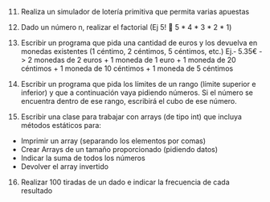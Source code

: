 11. Realiza un simulador de lotería primitiva que permita varias apuestas

12. Dado un número n, realizar el factorial (Ej 5!  5 * 4 * 3 * 2 * 1)

13. Escribir un programa que pida una cantidad de euros y los devuelva en monedas existentes
    (1 céntimo, 2 céntimos, 5 céntimos, etc.)
    Ej.‐ 5.35€ -> 2 monedas de 2 euros + 1 moneda de 1 euro + 1 moneda de 20 céntimos + 1 moneda
    de 10 céntimos + 1 moneda de 5 céntimos

14. Escribir un programa que pida los límites de un rango (límite superior e inferior) y que a
    continuación vaya pidiendo números.
    Si el número se encuentra dentro de ese rango, escribirá el cubo de ese número.

15. Escribir una clase para trabajar con arrays (de tipo int) que incluya métodos estáticos para:
  - Imprimir un array (separando los elementos por comas)
  - Crear Arrays de un tamaño proporcionado (pidiendo datos)
  - Indicar la suma de todos los números
  - Devolver el array invertido

16. Realizar 100 tiradas de un dado e indicar la frecuencia de cada resultado